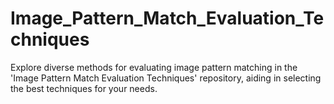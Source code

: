 # Image_Pattern_Match_Evaluation_Techniques
Explore diverse methods for evaluating image pattern matching in the 'Image Pattern Match Evaluation Techniques' repository, aiding in selecting the best techniques for your needs.
